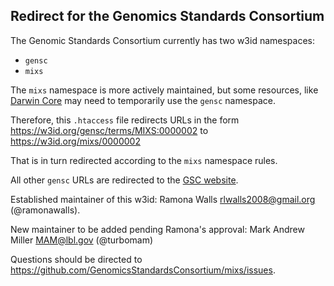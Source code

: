 ## Redirect for the Genomics Standards Consortium

The Genomic Standards Consortium currently has two w3id namespaces:
- `gensc`
- `mixs`

The `mixs` namespace is more actively maintained, but some resources, like [Darwin Core](https://dwc.tdwg.org/) may need to temporarily use the `gensc` namespace.

Therefore, this `.htaccess` file redirects URLs in the form https://w3id.org/gensc/terms/MIXS:0000002 to https://w3id.org/mixs/0000002

That is in turn redirected according to the `mixs` namespace rules.

All other `gensc` URLs are redirected to the [GSC website](https://www.gensc.org/).

Established maintainer of this w3id: Ramona Walls <rlwalls2008@gmail.org> (@ramonawalls).

New maintainer to be added pending Ramona's approval: Mark Andrew Miller <MAM@lbl.gov> (@turbomam)

Questions should be directed to https://github.com/GenomicsStandardsConsortium/mixs/issues.
